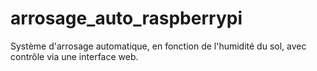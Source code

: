 # arrosage_auto_raspberrypi
Système d'arrosage automatique, en fonction de l'humidité du sol, avec contrôle via une interface web.

